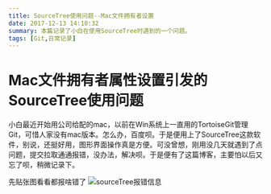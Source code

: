 ```yaml
---
title: SourceTree使用问题--Mac文件拥有者设置
date: 2017-12-13 14:10:32
summary: 本篇记录了小白在使用SourceTree时遇到的一个问题。
tags: [Git,日常记录]
---
```

# Mac文件拥有者属性设置引发的SourceTree使用问题
小白最近开始用公司给配的mac，以前在Win系统上一直用的TortoiseGit管理Git，可惜人家没有mac版本。怎么办，百度呗。于是便用上了SourceTree这款软件，别说，还挺好用，图形界面操作真是方便。可没曾想，刚用没几天就遇到了点问题，提交拉取通通报错，没办法，解决呗。于是便有了这篇博客，主要怕以后又忘了呗，稍微记录下。

先贴张图看看都报啥错了
![sourceTree报错信息](/myblog/images/sourceTreeErr.png)


